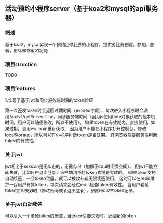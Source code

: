 ## 活动预约小程序server（基于koa2和mysql的api服务器）

### 概述
基于koa2，mysql实现一个预约足球比赛的小程序，提供对比赛创建，参加，查看，删除和修改的功能

### 项目struction
TODO

### 项目features
1.实现了基于jwt和同步服务端时间的token验证

第一次签发token时会返回过期时间（expired字段），每次进入小程序时会调用/api/v1/getServerTime，同步服务端时间（因为js使用Date对象获取的是本机时间，用户可以随便修改，所以不使用）。
如果token在有效期内，直接使用，如果过期，调用wx.login重新获取。
因为用户不能在小程序打开控制台，修改localStorage，所以可以在小程序判断token是否过期。
在浏览器端要服务端判断token的有效性。

### 关于jwt
jwt相比于session是无状态的，无需存储（加解密cpu时间换空间）。
但jwt不能立即失效，比如用户退出登录，客户端清除的token依然是有效的。
如果token支持自动续签，一旦token泄露，就可以被攻击者无限续签使用。
这时可以在redis维护一组用户有效token，每次请求会经过redis检查token有效性。
当用户希望token立即失效时（修改密码或者退出登录），删除redis中token记录。

### 关于jwt自动续签
可以引入一个濒死token的概念，当token快要失效时，返回新的token





